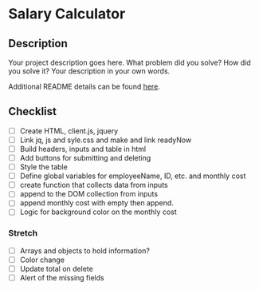 # Salary Calculator

## Description

Your project description goes here. What problem did you solve? How did you solve it? Your description in your own words.

Additional README details can be found [here](https://github.com/PrimeAcademy/readme-template/blob/master/README.md).

## Checklist

- [ ] Create HTML, client.js, jquery
- [ ] Link jq, js and syle.css and make and link readyNow
- [ ] Build headers, inputs and table in html
- [ ] Add buttons for submitting and deleting
- [ ] Style the table
- [ ] Define global variables for employeeName, ID, etc. and monthly cost
- [ ] create function that collects data from inputs
- [ ] append to the DOM collection from inputs
- [ ] append monthly cost with empty then append.
- [ ] Logic for background color on the monthly cost

### Stretch

- [ ] Arrays and objects to hold information?
- [ ] Color change
- [ ] Update total on delete
- [ ] Alert of the missing fields